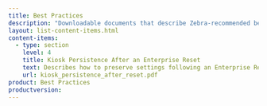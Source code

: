 ```yaml
---
title: Best Practices
description: "Downloadable documents that describe Zebra-recommended best practices for tackling common issues."
layout: list-content-items.html
content-items:
  - type: section
    level: 4
    title: Kiosk Persistence After an Enterprise Reset
    text: Describes how to preserve settings following an Enterprise Reset on a persistence-enabled device that implements a secure Android launcher and/or its Kiosk Mode feature deployed using the Zebra StageNow administration tool or an enterprise mobile management (EMM) system such as those from SOTI or AirWatch (specific instructions provided). 
    url: kiosk_persistence_after_reset.pdf
product: Best Practices
productversion: 
---
```

           
















